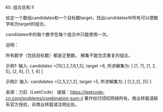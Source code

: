 40. 组合总和 II

给定一个数组candidates和一个目标数target，找出candidates中所有可以使数字和为target的组合。

candidates中的每个数字在每个组合中只能使用一次。

说明：

所有数字（包括目标数）都是正整数。
解集不能包含重复的组合。

示例1:
输入: candidates =[10,1,2,7,6,1,5], target =8,
所求解集为:
[
[1, 7],
[1, 2, 5],
[2, 6],
[1, 1, 6]
]

示例2:
输入: candidates =[2,5,2,1,2], target =5,
所求解集为:
[
[1,2,2],
[5]
]

来源：力扣（LeetCode）
链接：https://leetcode-cn.com/problems/combination-sum-ii
著作权归领扣网络所有。商业转载请联系官方授权，非商业转载请注明出处。